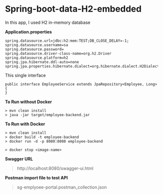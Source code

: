 # Spring-boot-data-H2-embedded

In this app, I used H2 in-memory database 

**Application.properties**

```
spring.datasource.url=jdbc:h2:mem:TEST;DB_CLOSE_DELAY=-1;
spring.datasource.username=sa
spring.datasource.password=
spring.datasource.driver-class-name=org.h2.Driver
spring.datasource.platform=h2
spring.jpa.hibernate.ddl-auto=none
spring.jpa.properties.hibernate.dialect=org.hibernate.dialect.H2Dialect
```

This single interface 

```
public interface EmployeeService extends JpaRepository<Employee, Long>{
}
```

**To Run without Docker**

```
> mvn clean install
> java -jar target/employee-backend.jar
```

**To Run with Docker**
```
> mvn clean install
> docker build -t employee-backend
> docker run -d -p 8080:8080 employee-backend

> docker stop <image-name>
```
**Swagger URL**
>http://localhost:8080/swagger-ui.html

**Postman import file to test API**
>sg-emplyoee-portal.postman_collection.json
